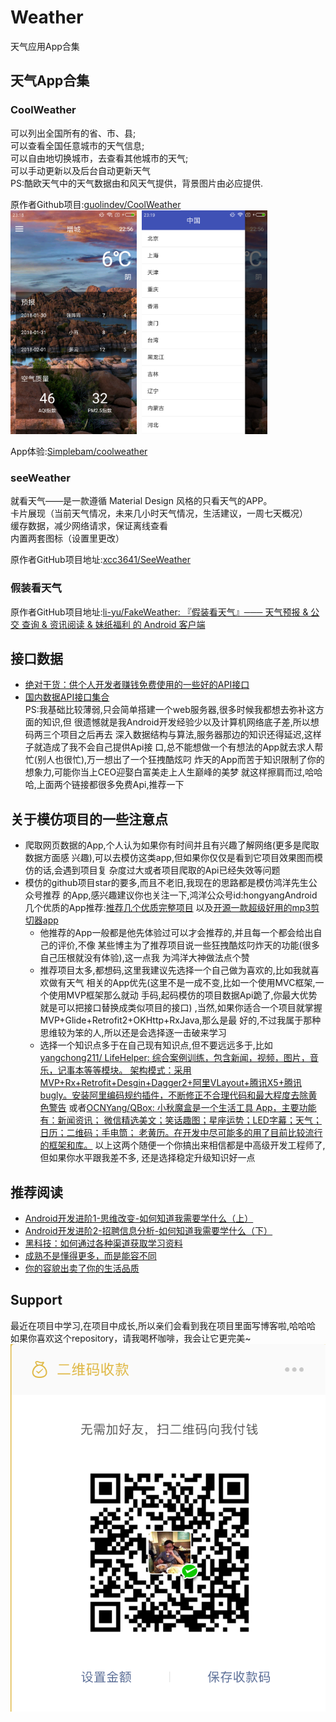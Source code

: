 # Weather
天气应用App合集

## 天气App合集
### CoolWeather
可以列出全国所有的省、市、县; <br/>
可以查看全国任意城市的天气信息; <br/>
可以自由地切换城市，去查看其他城市的天气; <br/>
可以手动更新以及后台自动更新天气 <br/>
PS:酷欧天气中的天气数据由和风天气提供，背景图片由必应提供.

原作者Github项目:[guolindev/CoolWeather](https://github.com/guolindev/booksource/tree/master/chapter14/CoolWeather) <br/>
<a href="./art/coolweather_home.png"><img src="./art/coolweather_home.png" width="40%"/></a><img height="0" width="8px"/><a href="./art/coolweather_list.png"><img src="./art/coolweather_list.png" width="40%"/></a><img height="0" width="8px"/>

App体验:[Simplebam/coolweather](https://github.com/simplebam/Weather/releases/download/v1.0/coolweather-release_v1.0.apk)


### seeWeather
就看天气——是一款遵循 Material Design 风格的只看天气的APP。 <br/>
卡片展现（当前天气情况，未来几小时天气情况，生活建议，一周七天概况） <br/>
缓存数据，减少网络请求，保证离线查看 <br/>
内置两套图标（设置里更改）

原作者GitHub项目地址:[xcc3641/SeeWeather](https://github.com/xcc3641/SeeWeather)


### 假装看天气

原作者GitHub项目地址:[li-yu/FakeWeather: 『假装看天气』─── 天气预报 & 公交
查询 & 资讯阅读 & 妹纸福利 的 Android 客户端](https://github.com/li-yu/FakeWeather)


## 接口数据
* [绝对干货：供个人开发者赚钱免费使用的一些好的API接口](https://mp.weixin.qq.com/s/mPF_WLz-oM4wklaoN6AGbA)
* [国内数据API接口集合](https://github.com/TonnyL/Awesome_APIs/blob/master/README-zh.md) <br/>
PS:我基础比较薄弱,只会简单搭建一个web服务器,很多时候我都想去弥补这方面的知识,但
   很遗憾就是我Android开发经验少以及计算机网络底子差,所以想码两三个项目之后再去
   深入数据结构与算法,服务器那边的知识还得延迟,这样子就造成了我不会自己提供Api接
   口,总不能想做一个有想法的App就去求人帮忙(别人也很忙),万一想出了一个狂拽酷炫叼
   炸天的App而苦于知识限制了你的想象力,可能你当上CEO迎娶白富美走上人生巅峰的美梦
   就这样擦肩而过,哈哈哈,上面两个链接都很多免费Api,推荐一下


## 关于模仿项目的一些注意点
* 爬取网页数据的App,个人认为如果你有时间并且有兴趣了解网络(更多是爬取数据方面感
  兴趣),可以去模仿这类app,但如果你仅仅是看到它项目效果图而模仿的话,会遇到项目复
  杂度过大或者项目爬取的Api已经失效等问题
* 模仿的github项目star的要多,而且不老旧,我现在的思路都是模仿鸿洋先生公众号推荐
  的App,感兴趣建议你也关注一下,鸿洋公众号id:hongyangAndroid <br/>
  几个优质的App推荐:[推荐几个优质完整项目](http://mp.weixin.qq.com/s/7ffZB0_RB90i5c60bEYRWg)
  以及[开源一款超级好用的mp3剪切器app](https://mp.weixin.qq.com/s/9OK1gJgsctnt6WA04LCYCA) <br/>
  * 他推荐的App一般都是他先体验过可以才会推荐的,并且每一个都会给出自己的评价,不像
  某些博主为了推荐项目说一些狂拽酷炫叼炸天的功能(很多自己压根就没有体验),这一点我
  为鸿洋大神做法点个赞
  * 推荐项目太多,都想码,这里我建议先选择一个自己做为喜欢的,比如我就喜欢做有天气
    相关的App优先(这里不是一成不变,比如一个使用MVC框架,一个使用MVP框架那么就动
    手码,起码模仿的项目数据Api跪了,你最大优势就是可以把接口替换成类似项目的接口)
    ,当然,如果你适合一个项目就掌握MVP+Glide+Retrofit2+OKHttp+RxJava,那么是最
    好的,不过我属于那种思维较为笨的人,所以还是会选择逐一击破来学习
  * 选择一个知识点多于在自己现有知识点,但不要远远多于,比如[yangchong211/
    LifeHelper: 综合案例训练，包含新闻，视频，图片，音乐，记事本等等模块。
    架构模式：采用MVP+Rx+Retrofit+Desgin+Dagger2+阿里VLayout+腾讯X5+腾讯
    bugly。安装阿里编码规约插件，不断修正不合理代码和最大程度去除黄色警告](https://github.com/yangchong211/LifeHelper)
    或者[OCNYang/QBox: 小秋魔盒是一个生活工具 App，主要功能有：新闻资讯；
    微信精选美文；笑话趣图；星座运势；LED字幕；天气；日历；二维码；手电筒；
    老黄历。在开发中尽可能多的用了目前比较流行的框架和库。](https://github.com/OCNYang/QBox)
    以上这两个随便一个你搞出来相信都是中高级开发工程师了,但如果你水平跟我差不多,
    还是选择稳定升级知识好一点


## 推荐阅读
* [Android开发进阶1-思维改变-如何知道我需要学什么（上）](https://mp.weixin.qq.com/s/eG6Gnfm_cevPnNrFa7ljUQ)
* [Android开发进阶2-招聘信息分析-如何知道我需要学什么（下）](https://mp.weixin.qq.com/s/ieQuNXLgrB3KiZGRqmqDKA)
* [黑科技：如何通过各种渠道获取学习资料 ](https://mp.weixin.qq.com/s/vv0A42qNQWbCA_bFR4a6xg)
* [成熟不是懂得更多，而是能容不同](http://mp.weixin.qq.com/s/PPuCGALnYPb-aItsCjVpgw)
* [你的容貌出卖了你的生活品质](http://mp.weixin.qq.com/s/7-umTBF098QNf_Gbh1w8rg)


## Support
最近在项目中学习,在项目中成长,所以亲们会看到我在项目里面写博客啦,哈哈哈 <br/>
如果你喜欢这个repository，请我喝杯咖啡，我会让它更完美~ <br/>
![打开你的微信](get_me_a_drink.png)
